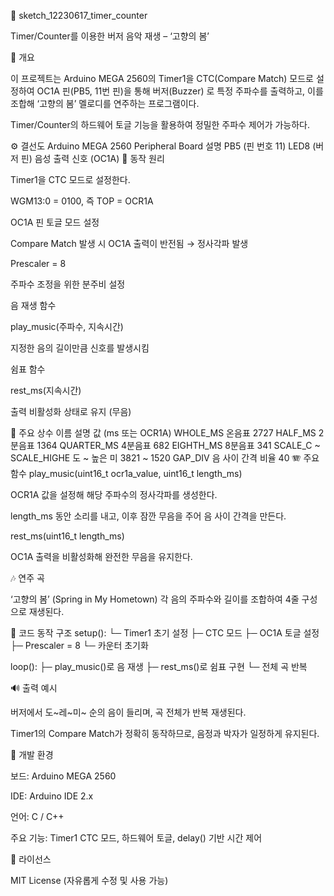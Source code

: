 🎵 sketch_12230617_timer_counter

Timer/Counter를 이용한 버저 음악 재생 – ‘고향의 봄’

📘 개요

이 프로젝트는 Arduino MEGA 2560의 Timer1을 CTC(Compare Match) 모드로 설정하여
OC1A 핀(PB5, 11번 핀)을 통해 버저(Buzzer) 로 특정 주파수를 출력하고,
이를 조합해 ‘고향의 봄’ 멜로디를 연주하는 프로그램이다.

Timer/Counter의 하드웨어 토글 기능을 활용하여 정밀한 주파수 제어가 가능하다.

⚙️ 결선도
Arduino MEGA 2560	Peripheral Board	설명
PB5 (핀 번호 11)	LED8 (버저 핀)	음성 출력 신호 (OC1A)
🧠 동작 원리

Timer1을 CTC 모드로 설정한다.

WGM13:0 = 0100, 즉 TOP = OCR1A

OC1A 핀 토글 모드 설정

Compare Match 발생 시 OC1A 출력이 반전됨 → 정사각파 발생

Prescaler = 8

주파수 조정을 위한 분주비 설정

음 재생 함수

play_music(주파수, 지속시간)

지정한 음의 길이만큼 신호를 발생시킴

쉼표 함수

rest_ms(지속시간)

출력 비활성화 상태로 유지 (무음)

🎼 주요 상수
이름	설명	값 (ms 또는 OCR1A)
WHOLE_MS	온음표	2727
HALF_MS	2분음표	1364
QUARTER_MS	4분음표	682
EIGHTH_MS	8분음표	341
SCALE_C ~ SCALE_HIGHE	도 ~ 높은 미	3821 ~ 1520
GAP_DIV	음 사이 간격 비율	40
🪗 주요 함수
play_music(uint16_t ocr1a_value, uint16_t length_ms)

OCR1A 값을 설정해 해당 주파수의 정사각파를 생성한다.

length_ms 동안 소리를 내고, 이후 잠깐 무음을 주어 음 사이 간격을 만든다.

rest_ms(uint16_t length_ms)

OC1A 출력을 비활성화해 완전한 무음을 유지한다.

🎶 연주 곡

‘고향의 봄’ (Spring in My Hometown)
각 음의 주파수와 길이를 조합하여 4줄 구성으로 재생된다.

🧩 코드 동작 구조
setup():
 └─ Timer1 초기 설정
     ├─ CTC 모드
     ├─ OC1A 토글 설정
     ├─ Prescaler = 8
     └─ 카운터 초기화

loop():
 ├─ play_music()로 음 재생
 ├─ rest_ms()로 쉼표 구현
 └─ 전체 곡 반복

🔊 출력 예시

버저에서 도~레~미~ 순의 음이 들리며,
곡 전체가 반복 재생된다.

Timer1의 Compare Match가 정확히 동작하므로,
음정과 박자가 일정하게 유지된다.

🧰 개발 환경

보드: Arduino MEGA 2560

IDE: Arduino IDE 2.x

언어: C / C++

주요 기능: Timer1 CTC 모드, 하드웨어 토글, delay() 기반 시간 제어

📄 라이선스

MIT License (자유롭게 수정 및 사용 가능)
